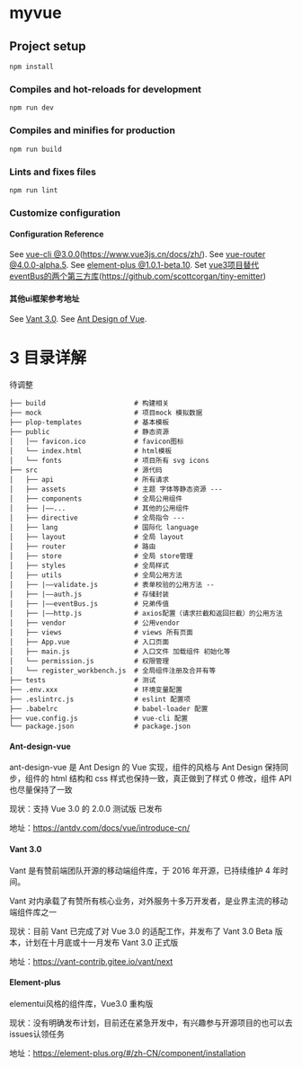 # myvue

## Project setup
```
npm install
```

### Compiles and hot-reloads for development
```
npm run dev
```

### Compiles and minifies for production
```
npm run build
```

### Lints and fixes files
```
npm run lint
```

### Customize configuration
#### Configuration Reference
See [vue-cli @3.0.0](https://cli.vuejs.org/config/)(https://www.vue3js.cn/docs/zh/).
See [vue-router @4.0.0-alpha.5](https://next.router.vuejs.org/).
See [element-plus @1.0.1-beta.10](https://element-plus.org/#/zh-CN/component/installation).
Set [vue3项目替代eventBus的两个第三方库](https://github.com/developit/mitt)(https://github.com/scottcorgan/tiny-emitter)
#### 其他ui框架参考地址
See [Vant 3.0](https://vant-contrib.gitee.io/vant/next).
See [Ant Design of Vue](https://2x.antdv.com/docs/vue/introduce-cn/).



# 3 目录详解
待调整
```
├── build                      # 构建相关
├── mock                       # 项目mock 模拟数据
├── plop-templates             # 基本模板
├── public                     # 静态资源
│   │── favicon.ico            # favicon图标
│   └── index.html             # html模板
│   └── fonts                  # 项目所有 svg icons
├── src                        # 源代码
│   ├── api                    # 所有请求
│   ├── assets                 # 主题 字体等静态资源 ---
│   ├── components             # 全局公用组件
│   ├── |——...                 # 其他的公用组件
│   ├── directive              # 全局指令 ---
│   ├── lang                   # 国际化 language
│   ├── layout                 # 全局 layout
│   ├── router                 # 路由
│   ├── store                  # 全局 store管理
│   ├── styles                 # 全局样式
│   ├── utils                  # 全局公用方法
│   ├── |——validate.js         # 表单校验的公用方法 --
│   ├── |——auth.js             # 存储封装
│   ├── |——eventBus.js         # 兄弟传值
│   ├── |——http.js             # axios配置（请求拦截和返回拦截）的公用方法
│   ├── vendor                 # 公用vendor
│   ├── views                  # views 所有页面
│   ├── App.vue                # 入口页面
│   ├── main.js                # 入口文件 加载组件 初始化等
│   └── permission.js          # 权限管理
│   └── register_workbench.js  # 全局组件注册及合并有等
├── tests                      # 测试
├── .env.xxx                   # 环境变量配置
├── .eslintrc.js               # eslint 配置项
├── .babelrc                   # babel-loader 配置
├── vue.config.js              # vue-cli 配置
└── package.json               # package.json
```



#### Ant-design-vue
ant-design-vue 是 Ant Design 的 Vue 实现，组件的风格与 Ant Design 保持同步，组件的 html 结构和 css 样式也保持一致，真正做到了样式 0 修改，组件 API 也尽量保持了一致

现状：支持 Vue 3.0 的 2.0.0 测试版 已发布

地址：https://antdv.com/docs/vue/introduce-cn/

#### Vant 3.0
Vant 是有赞前端团队开源的移动端组件库，于 2016 年开源，已持续维护 4 年时间。

Vant 对内承载了有赞所有核心业务，对外服务十多万开发者，是业界主流的移动端组件库之一

现状：目前 Vant 已完成了对 Vue 3.0 的适配工作，并发布了 Vant 3.0 Beta 版本，计划在十月底或十一月发布 Vant 3.0 正式版

地址：https://vant-contrib.gitee.io/vant/next

#### Element-plus
elementui风格的组件库，Vue3.0 重构版

现状：没有明确发布计划，目前还在紧急开发中，有兴趣参与开源项目的也可以去issues认领任务

地址：https://element-plus.org/#/zh-CN/component/installation